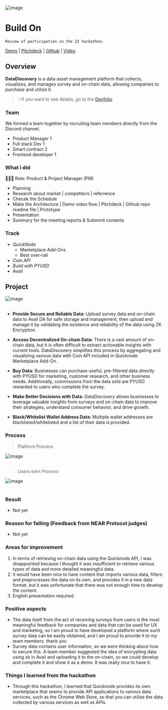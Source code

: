 ![image](https://github.com/user-attachments/assets/eebb9e9c-314a-4009-8d05-29b48ce07126)

# Build On
`Review of participation in the 22 hackathon.`

[Demo](http://datadiscovery.online:3103/) | [Pitchdeck](https://www.figma.com/deck/fXBn89zONz4B4siNLnr647) | [Github](https://github.com/hackathemy/datadiscovery) | [Video](https://youtu.be/2QSdw99h898)

## Overview
**DataDiscovery** is a data asset management platform that collects, visualizes, and manages survey and on-chain data, allowing companies to purchase and utilize it.

> ✨If you want to see details, go to the [Devfolio](https://devfolio.co/projects/discovey-5c68)

### Team
We formed a team together by recruiting team members directly from the Discord channel.
- Product Manager 1
- Full stack Dev 1
- Smart contract 2
- Frontend developer 1

### What i did
👨🏼‍💻 Role: Product & Project Manager (PM)
- Planning
- Research about market | competitors | referrence
- Checek the Schedule
- Make the Architecture | Demo video flow | Pitchdeck | Github repo readme file | Prototype
- Presentation
- Summary for the meeting reports & Submmit contents

### Track
- *QuickNode*
  - Marketplace Add-Ons
  - Best over-rall
- *Coin API*
- *Build with PYUSD*
- *Avail*

## Project
![image](https://github.com/user-attachments/assets/059052e0-694a-498f-b7dd-4ff3b4d51380)
<br></br>

- **Provide Secure and Reliable Data:** Upload survey data and on-chain data to Avail DA for safe storage and management, then upload and manage it by validating the existence and reliability of the data using ZK Encryption.

- **Access Decentralized On-chain Data:** There is a vast amount of on-chain data, but it is often difficult to extract actionable insights with current tools. DataDiscovery simplifies this process by aggregating and visualizing various data with Coin API included in Quicknode Marketplace Add-On.

- **Buy Data:** Businesses can purchase useful, pre-filtered data directly with PYUSD for marketing, customer research, and other business needs. Additionally, commissions from the data sold are PYUSD rewarded to users who complete the survey.

- **Make Better Decisions with Data:** DataDiscovery allows businesses to leverage valuable insights from surveys and on-chain data to improve their strategies, understand consumer behavior, and drive growth.

- **Black/Whitelist Wallet Address Data:** Multiple wallet addresses are blacklisted/whitelisted and a list of their data is provided.

### Process
> Platform Process

![image](https://github.com/user-attachments/assets/0cbea352-f7e8-440a-9bf9-c5e697e10094)
<br></br>

> Users earn Process

![image](https://github.com/user-attachments/assets/75c403b4-22e8-460f-948d-e55dd8da4b7e)
<br></br>

### Result
- Not yet

### Reason for falling (Feedback from NEAR Protocol judges)
- Not yet

### Areas for improvement
1) In terms of retrieving on-chain data using the Quicknode API, I was disappointed because I thought it was insufficient to retrieve various types of data and more detailed meaningful data.
2) It would have been nice to have content that imports various data, filters and preprocesses the data on its own, and provides it in a new data format, but it was unfortunate that there was not enough time to develop the content.
3) English presentation required.

### Positive aspects
- The data itself from the act of receiving surveys from users is the most meaningful feedback for companies and data that can be used for UX and marketing, so I am proud to have developed a platform where such survey data can be easily obtained, and I am proud to provide it to my team members. thank you
- Survey data contains user information, so we were thinking about how to secure this. A team member suggested the idea of ​​encrypting data using zk in Avail and uploading it to the on-chain, so we could develop and complete it and show it as a demo. It was really nice to have it.

### Things I learned from the hackathon
- Through this hackathon, I learned that Quicknode provides its own marketplace that seems to provide API applications to various data services, such as the Chrome Web Store, so that you can utilize the data collected by various services as well as APIs.
